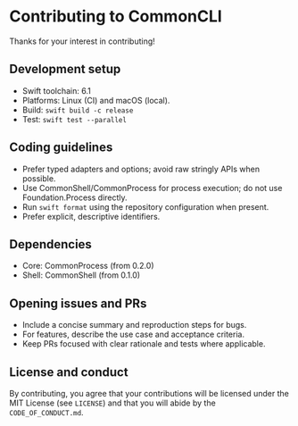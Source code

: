# Contributing to CommonCLI

Thanks for your interest in contributing!

## Development setup

- Swift toolchain: 6.1
- Platforms: Linux (CI) and macOS (local).
- Build: `swift build -c release`
- Test: `swift test --parallel`

## Coding guidelines

- Prefer typed adapters and options; avoid raw stringly APIs when possible.
- Use CommonShell/CommonProcess for process execution; do not use Foundation.Process directly.
- Run `swift format` using the repository configuration when present.
- Prefer explicit, descriptive identifiers.

## Dependencies

- Core: CommonProcess (from 0.2.0)
- Shell: CommonShell (from 0.1.0)

## Opening issues and PRs

- Include a concise summary and reproduction steps for bugs.
- For features, describe the use case and acceptance criteria.
- Keep PRs focused with clear rationale and tests where applicable.

## License and conduct

By contributing, you agree that your contributions will be licensed under the
MIT License (see `LICENSE`) and that you will abide by the `CODE_OF_CONDUCT.md`.

